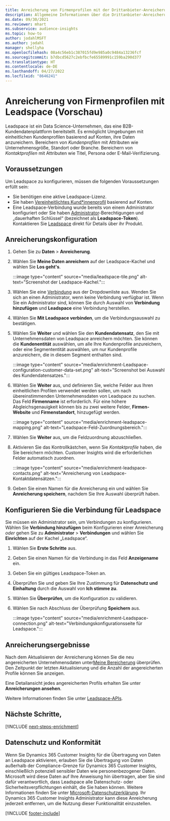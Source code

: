 ```yaml
---
title: Anreicherung von Firmenprofilen mit der Drittanbieter-Anreicherung Leadspace
description: Allgemeine Informationen über die Drittanbieter-Anreicherung von Leadspace.
ms.date: 09/30/2021
ms.reviewer: mhart
ms.subservice: audience-insights
ms.topic: how-to
author: jodahlMSFT
ms.author: jodahl
manager: shellyha
ms.openlocfilehash: 08a4c56eb1c387015fd9e985a0c9484a13236fcf
ms.sourcegitcommit: b7dbcd5627c2ebfbcfe65589991c159ba290d377
ms.translationtype: HT
ms.contentlocale: de-DE
ms.lasthandoff: 04/27/2022
ms.locfileid: "8646241"
---
```

# <a name="enrichment-of-company-profiles-with-leadspace-preview"></a>Anreicherung von Firmenprofilen mit Leadspace (Vorschau)

Leadspace ist ein Data Science-Unternehmen, das eine B2B-Kundendatenplattform bereitstellt. Es ermöglicht Umgebungen mit einheitlichen Kundenprofilen basierend auf Konten, ihre Daten anzureichern. Bereichern von *Kundenprofilen* mit Attributen wie Unternehmensgröße, Standort oder Branche. Bereichern von *Kontaktprofilen* mit Attributen wie Titel, Persona oder E-Mail-Verifizierung.

## <a name="prerequisites"></a>Voraussetzungen

Um Leadspace zu konfigurieren, müssen die folgenden Voraussetzungen erfüllt sein:

- Sie benötigen eine aktive Leadspace-Lizenz.
- Sie haben [Vereinheitlichtes Kund*innenprofil](customer-profiles.md) basierend auf Konten.
- Eine Leadspace-Verbindung wurde bereits von einem Administrator konfiguriert oder Sie haben [Administrator](permissions.md#admin)-Berechtigungen und „dauerhaften Schlüssel“ (bezeichnet als **Leadspace-Token**). Kontaktieren Sie [Leadspace](https://www.leadspace.com/leadspace-microsoft-dynamics-365/) direkt für Details über ihr Produkt.

## <a name="configure-the-enrichment"></a>Anreicherungskonfiguration

1. Gehen Sie zu **Daten** > **Anreicherung**.

1. Wählen Sie **Meine Daten anreichern** auf der Leadspace-Kachel und wählen Sie **Los geht's**.

   :::image type="content" source="media/leadspace-tile.png" alt-text="Screenshot der Leadspace-Kachel.":::

1. Wählen Sie eine [Verbindung](connections.md) aus der Dropdownliste aus. Wenden Sie sich an einen Administrator, wenn keine Verbindung verfügbar ist. Wenn Sie ein Administrator sind, können Sie durch Auswahl von **Verbindung hinzufügen** und **Leadspace** eine Verbindung herstellen. 

1. Wählen Sie **Mit Leadspace verbinden**, um die Verbindungsauswahl zu bestätigen.

1. Wählen Sie **Weiter** und wählen Sie den **Kundendatensatz**, den Sie mit Unternehmensdaten von Leadspace anreichern möchten. Sie können die **Kundenentität** auswählen, um alle Ihre Kundenprofile anzureichern, oder eine Segmententität auswählen, um nur Kundenprofile anzureichern, die in diesem Segment enthalten sind.

    :::image type="content" source="media/enrichment-Leadspace-configuration-customer-data-set.png" alt-text="Screenshot bei Auswahl des Kundendatensatzes.":::

1. Wählen Sie **Weiter** aus, und definieren Sie, welche Felder aus Ihren einheitlichen Profilen verwendet werden sollen, um nach übereinstimmenden Unternehmensdaten von Leadspace zu suchen. Das Feld **Firmenname** ist erforderlich. Für eine höhere Abgleichsgenauigkeit können bis zu zwei weitere Felder, **Firmen-Website** und **Firmenstandort**, hinzugefügt werden.

   :::image type="content" source="media/enrichment-leadspace-mapping.png" alt-text="Leadspace-Feld-Zuordnungsbereich.":::

1. Wählen Sie **Weiter** aus, um die Feldzuordnung abzuschließen.

1. Aktivieren Sie das Kontrollkästchen, wenn Sie *Kontaktprofile* haben, die Sie bereichern möchten. Customer Insights wird die erforderlichen Felder automatisch zuordnen.

   :::image type="content" source="media/enrichment-leadspace-contacts.png" alt-text="Anreicherung von Leadspace-Kontaktdatensätzen.":::
 
1. Geben Sie einen Namen für die Anreicherung ein und wählen Sie **Anreicherung speichern**, nachdem Sie Ihre Auswahl überprüft haben.


## <a name="configure-the-connection-for-leadspace"></a>Konfigurieren Sie die Verbindung für Leadspace 

Sie müssen ein Administrator sein, um Verbindungen zu konfigurieren. Wählen Sie **Verbindung hinzufügen** beim Konfigurieren einer Anreicherung *oder* gehen Sie zu **Administrator** > **Verbindungen** und wählen Sie **Einrichten** auf der Kachel „Leadspace“.

1. Wählen Sie **Erste Schritte** aus. 

1. Geben Sie einen Namen für die Verbindung in das Feld **Anzeigename** ein.

1. Geben Sie ein gültiges Leadspace-Token an.

1. Überprüfen Sie und geben Sie Ihre Zustimmung für **Datenschutz und Einhaltung** durch die Auswahl von **Ich stimme zu**.

1. Wählen Sie **Überprüfen**, um die Konfiguration zu validieren.

1. Wählen Sie nach Abschluss der Überprüfung **Speichern** aus.
   
   :::image type="content" source="media/enrichment-Leadspace-connection.png" alt-text="Verbindungskonfigurationsseite für Leadspace.":::

## <a name="enrichment-results"></a>Anreicherungsergebnisse

Nach dem Aktualisieren der Anreicherung können Sie die neu angereicherten Unternehmensdaten unter[Meine Bereicherung](enrichment-hub.md) überprüfen. Den Zeitpunkt der letzten Aktualisierung und die Anzahl der angereicherten Profile können Sie anzeigen.

Eine Detailansicht jedes angereicherten Profils erhalten Sie unter **Anreicherungen ansehen**.

Weitere Informationen finden Sie unter [Leadspace-APIs](https://support.leadspace.com/hc/en-us/sections/201997649-API).

## <a name="next-steps"></a>Nächste Schritte,


[!INCLUDE [next-steps-enrichment](includes/next-steps-enrichment.md)]

## <a name="data-privacy-and-compliance"></a>Datenschutz und Konformität

Wenn Sie Dynamics 365 Customer Insights für die Übertragung von Daten an Leadspace aktivieren, erlauben Sie die Übertragung von Daten außerhalb der Compliance-Grenze für Dynamics 365 Customer Insights, einschließlich potenziell sensibler Daten wie personenbezogener Daten. Microsoft wird diese Daten auf Ihre Anweisung hin übertragen, aber Sie sind dafür verantwortlich, dass Leadspace alle Datenschutz- oder Sicherheitsverpflichtungen einhält, die Sie haben können. Weitere Informationen finden Sie unter [Microsoft-Datenschutzerklärung](https://go.microsoft.com/fwlink/?linkid=396732).
Ihr Dynamics 365 Customer Insights Administrator kann diese Anreicherung jederzeit entfernen, um die Nutzung dieser Funktionalität einzustellen.


[!INCLUDE [footer-include](includes/footer-banner.md)]
